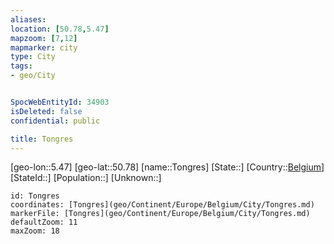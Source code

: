 ```yaml
---
aliases: 
location: [50.78,5.47]
mapzoom: [7,12] 
mapmarker: city 
type: City
tags:
- geo/City


SpocWebEntityId: 34903
isDeleted: false
confidential: public

title: Tongres
---
```

[geo-lon::5.47]
[geo-lat::50.78]
[name::Tongres]
[State::]
[Country::[Belgium](geo/Continent/Europe/Belgium.md)]
[StateId::]
[Population::]
[Unknown::]


```leaflet
id: Tongres
coordinates: [Tongres](geo/Continent/Europe/Belgium/City/Tongres.md)
markerFile: [Tongres](geo/Continent/Europe/Belgium/City/Tongres.md)
defaultZoom: 11 
maxZoom: 18
```


